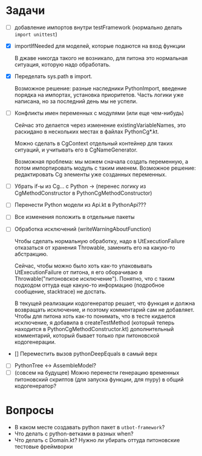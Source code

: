 # Задачи

- [ ] добавление импортов внутри testFramework (нормально делать `import unittest`)
- [x] importIfNeeded для моделей, которые подаются на вход функции

  В джаве никогда такого не возникало, для питона это нормальная ситуация, которую надо обработать.

- [x] Переделать sys.path в import.

  Возможное решение: разные наследники PythonImport, введение порядка на импортах, установка приоритетов. Часть логики уже написана, но за последний день мы не успели.

- [ ] Конфликты имен переменных с модулями (или еще чем-нибудь)

  Сейчас это делается через изменение existingVariableNames, это раскидано в нескольких местах в файлах PythonCg*.kt.
  
  Можно сделать в CgContext отдельный контейнер для таких ситуаций, и учитывать его в CgNameGenerator.
  
  Возможная проблема: мы можем сначала создать переменную, а потом импортировать модуль с таким именем. Возможное решение: редактировать Cg элементы уже созданных переменных.

- [ ] Убрать if-ы из Cg... с Python -> (перенес логику из CgMethodConstructor в PythonCgMethodConstructor)
- [ ] Перенести Python модели из Api.kt в PythonApi???
- [ ] Все изменения положить в отдельные пакеты
- [ ] Обработка исключений (writeWarningAboutFunction)
  
  Чтобы сделать нормальную обработку, надо в UtExecutionFailure отказаться от хранения Throwable, заменить его на какую-то абстракцию.
  
  Сейчас, чтобы можно было хоть как-то упаковывать UtExecutionFailure от питона, я его оборачиваю в Throwable("питоновское исключение"). Понятно, что с таким подходом оттуда еще какую-то информацию (подробное сообщение, stacktrace) не достать.
  
  В текущей реализации кодогенератор решает, что функция и должна возвращать исключение, и поэтому комментарий сам не добавляет. Чтобы для питона хоть как-то понимать, что в тесте кидается исключение, я добавила в createTestMethod (который теперь находится в PythonCgMethodConstructor.kt) дополнительный комментарий, который бывает только при питоновской кодогенерации.
  
- [] Переместить вызов pythonDeepEquals в самый верх
- [ ] PythonTree <-> AssembleModel?
- [ ] (совсем на будущее) Можно перенести генерацию временных питоновский скриптов (для запуска функции, для mypy) в общий кодогенератор?
 
# Вопросы
* В каком месте создавать python пакет в `utbot-framework`? 
* Что делать с python-ветками в разных when?
* Что делать с Domain.kt? Нужно ли убирать оттуда питоновские тестовые фреймворки
